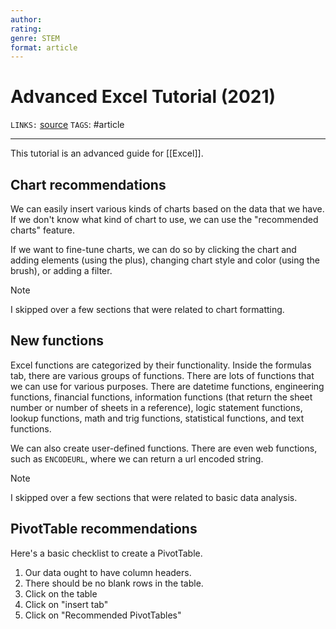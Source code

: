 ```yaml
---
author: 
rating:
genre: STEM
format: article
---
```

# Advanced Excel Tutorial (2021)
`LINKS:` [source](https://www.tutorialspoint.com/advanced_excel/index.htm)
`TAGS`: #article 

---
This tutorial is an advanced guide for [[Excel]]. 

## Chart recommendations
We can easily insert various kinds of charts based on the data that we have. If we don't know what kind of chart to use, we can use the "recommended charts" feature. 

If we want to fine-tune charts, we can do so by clicking the chart and adding elements (using the plus), changing chart style and color (using the brush), or adding a filter. 

> [!note]
> I skipped over a few sections that were related to chart formatting.

## New functions
Excel functions are categorized by their functionality. Inside the formulas tab, there are various groups of functions. There are lots of functions that we can use for various purposes. There are datetime functions, engineering functions, financial functions, information functions (that return the sheet number or number of sheets in a reference), logic statement functions, lookup functions, math and trig functions, statistical functions, and text functions. 

We can also create user-defined functions. There are even web functions, such as `ENCODEURL`, where we can return a url encoded string.

> [!note]
> I skipped over a few sections that were related to basic data analysis.

## PivotTable recommendations
Here's a basic checklist to create a PivotTable.
1. Our data ought to have column headers.
2. There should be no blank rows in the table.
3. Click on the table
4. Click on "insert tab"
5. Click on "Recommended PivotTables"